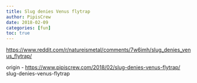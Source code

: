 ```yaml
---
title: Slug denies Venus flytrap
author: PipisCrew
date: 2018-02-09
categories: [fun]
toc: true
---
```


https://www.reddit.com/r/natureismetal/comments/7w6imh/slug_denies_venus_flytrap/

origin - https://www.pipiscrew.com/2018/02/slug-denies-venus-flytrap/ slug-denies-venus-flytrap